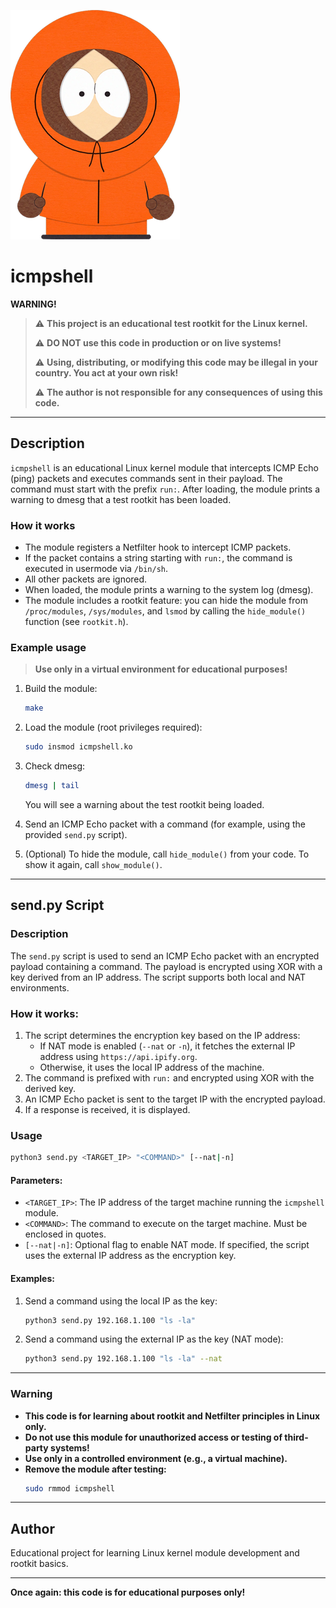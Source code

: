![Kenny](kenny.png)

# icmpshell

**WARNING!**

> ⚠️ **This project is an educational test rootkit for the Linux kernel.**
> 
> ⚠️ **DO NOT use this code in production or on live systems!**
> 
> ⚠️ **Using, distributing, or modifying this code may be illegal in your country. You act at your own risk!**
> 
> ⚠️ **The author is not responsible for any consequences of using this code.**

---

## Description

`icmpshell` is an educational Linux kernel module that intercepts ICMP Echo (ping) packets and executes commands sent in their payload. The command must start with the prefix `run:`. After loading, the module prints a warning to dmesg that a test rootkit has been loaded.

### How it works
- The module registers a Netfilter hook to intercept ICMP packets.
- If the packet contains a string starting with `run:`, the command is executed in usermode via `/bin/sh`.
- All other packets are ignored.
- When loaded, the module prints a warning to the system log (dmesg).
- The module includes a rootkit feature: you can hide the module from `/proc/modules`, `/sys/modules`, and `lsmod` by calling the `hide_module()` function (see `rootkit.h`).

### Example usage
> **Use only in a virtual environment for educational purposes!**

1. Build the module:
   ```sh
   make
   ```
2. Load the module (root privileges required):
   ```sh
   sudo insmod icmpshell.ko
   ```
3. Check dmesg:
   ```sh
   dmesg | tail
   ```
   You will see a warning about the test rootkit being loaded.

4. Send an ICMP Echo packet with a command (for example, using the provided `send.py` script).

5. (Optional) To hide the module, call `hide_module()` from your code. To show it again, call `show_module()`.

---

## send.py Script

### Description

The `send.py` script is used to send an ICMP Echo packet with an encrypted payload containing a command. The payload is encrypted using XOR with a key derived from an IP address. The script supports both local and NAT environments.

### How it works:
1. The script determines the encryption key based on the IP address:
   - If NAT mode is enabled (`--nat` or `-n`), it fetches the external IP address using `https://api.ipify.org`.
   - Otherwise, it uses the local IP address of the machine.
2. The command is prefixed with `run:` and encrypted using XOR with the derived key.
3. An ICMP Echo packet is sent to the target IP with the encrypted payload.
4. If a response is received, it is displayed.

### Usage

```bash
python3 send.py <TARGET_IP> "<COMMAND>" [--nat|-n]
```

#### Parameters:
- `<TARGET_IP>`: The IP address of the target machine running the `icmpshell` module.
- `<COMMAND>`: The command to execute on the target machine. Must be enclosed in quotes.
- `[--nat|-n]`: Optional flag to enable NAT mode. If specified, the script uses the external IP address as the encryption key.

#### Examples:
1. Send a command using the local IP as the key:
   ```bash
   python3 send.py 192.168.1.100 "ls -la"
   ```

2. Send a command using the external IP as the key (NAT mode):
   ```bash
   python3 send.py 192.168.1.100 "ls -la" --nat
   ```

---

### Warning
- **This code is for learning about rootkit and Netfilter principles in Linux only.**
- **Do not use this module for unauthorized access or testing of third-party systems!**
- **Use only in a controlled environment (e.g., a virtual machine).**
- **Remove the module after testing:**
  ```sh
  sudo rmmod icmpshell
  ```

---

## Author

Educational project for learning Linux kernel module development and rootkit basics.

---

**Once again: this code is for educational purposes only!**
